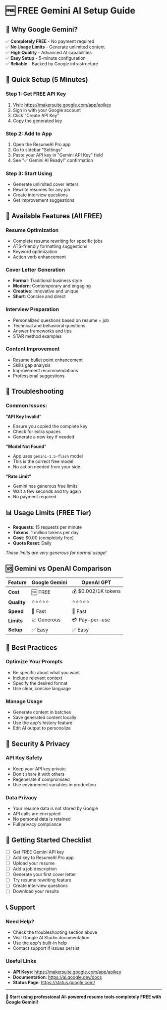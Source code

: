 # 🆓 FREE Gemini AI Setup Guide

## 🎯 **Why Google Gemini?**

✅ **Completely FREE** - No payment required  
✅ **No Usage Limits** - Generate unlimited content  
✅ **High Quality** - Advanced AI capabilities  
✅ **Easy Setup** - 5-minute configuration  
✅ **Reliable** - Backed by Google infrastructure  

## 🚀 **Quick Setup (5 Minutes)**

### **Step 1: Get FREE API Key**
1. Visit: https://makersuite.google.com/app/apikey
2. Sign in with your Google account
3. Click "Create API Key"
4. Copy the generated key

### **Step 2: Add to App**
1. Open the ResumeAI Pro app
2. Go to sidebar "Settings"
3. Paste your API key in "Gemini API Key" field
4. See "✅ Gemini AI Ready!" confirmation

### **Step 3: Start Using**
- Generate unlimited cover letters
- Rewrite resumes for any job
- Create interview questions
- Get improvement suggestions

## 🎯 **Available Features (All FREE)**

### **Resume Optimization**
- Complete resume rewriting for specific jobs
- ATS-friendly formatting suggestions
- Keyword optimization
- Action verb enhancement

### **Cover Letter Generation**
- **Formal**: Traditional business style
- **Modern**: Contemporary and engaging
- **Creative**: Innovative and unique
- **Short**: Concise and direct

### **Interview Preparation**
- Personalized questions based on resume + job
- Technical and behavioral questions
- Answer frameworks and tips
- STAR method examples

### **Content Improvement**
- Resume bullet point enhancement
- Skills gap analysis
- Improvement recommendations
- Professional suggestions

## 🔧 **Troubleshooting**

### **Common Issues:**

**"API Key Invalid"**
- Ensure you copied the complete key
- Check for extra spaces
- Generate a new key if needed

**"Model Not Found"**
- App uses `gemini-1.5-flash` model
- This is the correct free model
- No action needed from your side

**"Rate Limit"**
- Gemini has generous free limits
- Wait a few seconds and try again
- No payment required

## 📊 **Usage Limits (FREE Tier)**

- **Requests**: 15 requests per minute
- **Tokens**: 1 million tokens per day
- **Cost**: $0.00 (completely free)
- **Quota Reset**: Daily

*These limits are very generous for normal usage!*

## 🆚 **Gemini vs OpenAI Comparison**

| Feature | Google Gemini | OpenAI GPT |
|---------|---------------|------------|
| **Cost** | 🆓 FREE | 💰 $0.002/1K tokens |
| **Quality** | ⭐⭐⭐⭐⭐ | ⭐⭐⭐⭐⭐ |
| **Speed** | 🚀 Fast | 🚀 Fast |
| **Limits** | 📈 Generous | 💳 Pay-per-use |
| **Setup** | ✅ Easy | ✅ Easy |

## 🎯 **Best Practices**

### **Optimize Your Prompts**
- Be specific about what you want
- Include relevant context
- Specify the desired format
- Use clear, concise language

### **Manage Usage**
- Generate content in batches
- Save generated content locally
- Use the app's history feature
- Edit AI output to personalize

## 🔐 **Security & Privacy**

### **API Key Safety**
- Keep your API key private
- Don't share it with others
- Regenerate if compromised
- Use environment variables in production

### **Data Privacy**
- Your resume data is not stored by Google
- API calls are encrypted
- No personal data is retained
- Full privacy compliance

## 🚀 **Getting Started Checklist**

- [ ] Get FREE Gemini API key
- [ ] Add key to ResumeAI Pro app
- [ ] Upload your resume
- [ ] Add a job description
- [ ] Generate your first cover letter
- [ ] Try resume rewriting feature
- [ ] Create interview questions
- [ ] Download your results

## 📞 **Support**

### **Need Help?**
- Check the troubleshooting section above
- Visit Google AI Studio documentation
- Use the app's built-in help
- Contact support if issues persist

### **Useful Links**
- **API Keys**: https://makersuite.google.com/app/apikey
- **Documentation**: https://ai.google.dev/docs
- **Status Page**: https://status.google.com/

---

**🎯 Start using professional AI-powered resume tools completely FREE with Google Gemini!**